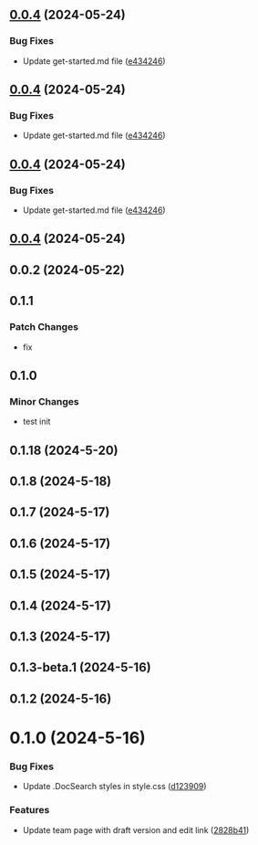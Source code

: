 ## [0.0.4](https://github.com/jilarganti/arvis/compare/docs@0.0.5...docs@0.0.4) (2024-05-24)


### Bug Fixes

* Update get-started.md file ([e434246](https://github.com/jilarganti/arvis/commit/e434246b3b3b77369a02584f37f586663fe22153))



## [0.0.4](https://github.com/jilarganti/arvis/compare/docs@0.0.5...docs@0.0.4) (2024-05-24)


### Bug Fixes

* Update get-started.md file ([e434246](https://github.com/jilarganti/arvis/commit/e434246b3b3b77369a02584f37f586663fe22153))



## [0.0.4](https://github.com/jilarganti/arvis/compare/docs@0.0.5...docs@0.0.4) (2024-05-24)


### Bug Fixes

* Update get-started.md file ([e434246](https://github.com/jilarganti/arvis/commit/e434246b3b3b77369a02584f37f586663fe22153))



## [0.0.4](https://github.com/jilarganti/arvis/compare/docs@0.0.2...docs@0.0.4) (2024-05-24)



## 0.0.2 (2024-05-22)

## 0.1.1

### Patch Changes

-   fix

## 0.1.0

### Minor Changes

-   test init

## 0.1.18 (2024-5-20)

## 0.1.8 (2024-5-18)

## 0.1.7 (2024-5-17)

## 0.1.6 (2024-5-17)

## 0.1.5 (2024-5-17)

## 0.1.4 (2024-5-17)

## 0.1.3 (2024-5-17)

## 0.1.3-beta.1 (2024-5-16)

## 0.1.2 (2024-5-16)

# 0.1.0 (2024-5-16)

### Bug Fixes

-   Update .DocSearch styles in style.css ([d123909](https://github.com/jilarganti/arvis/commit/d123909584718aca2733c097dcceaed9c97c922e))

### Features

-   Update team page with draft version and edit link ([2828b41](https://github.com/jilarganti/arvis/commit/2828b41f46381626a64d2559af79a78a068db11c))
